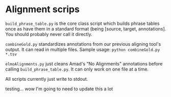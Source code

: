 # Alignment scrips

`build_phrase_table.py` is the core class script which builds
phrase tables once as have them in a standard format (being
\[source, target, annotations\].  You should probably never
call it directly.

`combineGold.py` standardizes annotations from our previous
aligning tool's output.  It can read in multiple files.  Sample
usage: `python combineGold.py *.tsv`

`elmoAlignments.py` just cleans Amad's "No Alignments"
annotations before calling `build_phrase_table.py`. It can
only work on one file at a time.

All scripts currently just write to stdout.

testing... wow I'm going to need to update this a lot
